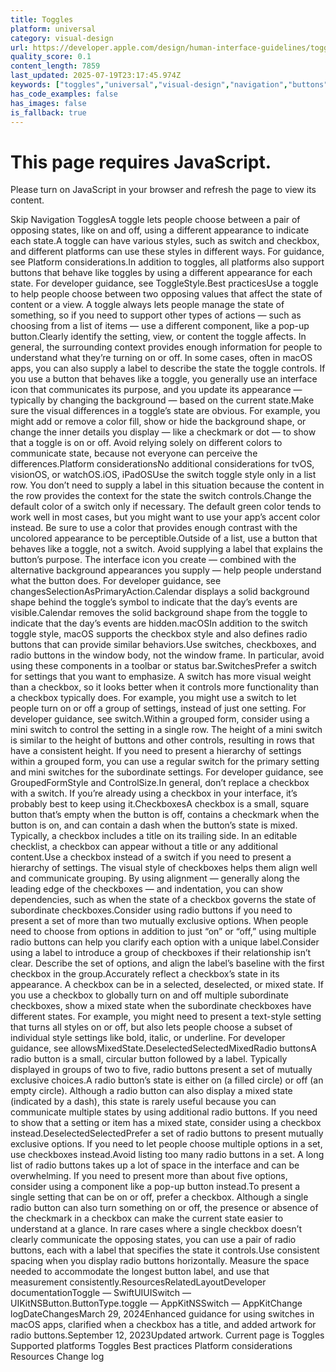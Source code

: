 ```yaml
---
title: Toggles
platform: universal
category: visual-design
url: https://developer.apple.com/design/human-interface-guidelines/toggles
quality_score: 0.1
content_length: 7859
last_updated: 2025-07-19T23:17:45.974Z
keywords: ["toggles","universal","visual-design","navigation","buttons","controls","interface","visual","color","status"]
has_code_examples: false
has_images: false
is_fallback: true
---
```


# This page requires JavaScript.

Please turn on JavaScript in your browser and refresh the page to view its content.

Skip Navigation TogglesA toggle lets people choose between a pair of opposing states, like on and off, using a different appearance to indicate each state.A toggle can have various styles, such as switch and checkbox, and different platforms can use these styles in different ways. For guidance, see Platform considerations.In addition to toggles, all platforms also support buttons that behave like toggles by using a different appearance for each state. For developer guidance, see ToggleStyle.Best practicesUse a toggle to help people choose between two opposing values that affect the state of content or a view. A toggle always lets people manage the state of something, so if you need to support other types of actions — such as choosing from a list of items — use a different component, like a pop-up button.Clearly identify the setting, view, or content the toggle affects. In general, the surrounding context provides enough information for people to understand what they’re turning on or off. In some cases, often in macOS apps, you can also supply a label to describe the state the toggle controls. If you use a button that behaves like a toggle, you generally use an interface icon that communicates its purpose, and you update its appearance — typically by changing the background — based on the current state.Make sure the visual differences in a toggle’s state are obvious. For example, you might add or remove a color fill, show or hide the background shape, or change the inner details you display — like a checkmark or dot — to show that a toggle is on or off. Avoid relying solely on different colors to communicate state, because not everyone can perceive the differences.Platform considerationsNo additional considerations for tvOS, visionOS, or watchOS.iOS, iPadOSUse the switch toggle style only in a list row. You don’t need to supply a label in this situation because the content in the row provides the context for the state the switch controls.Change the default color of a switch only if necessary. The default green color tends to work well in most cases, but you might want to use your app’s accent color instead. Be sure to use a color that provides enough contrast with the uncolored appearance to be perceptible.Outside of a list, use a button that behaves like a toggle, not a switch. Avoid supplying a label that explains the button’s purpose. The interface icon you create — combined with the alternative background appearances you supply — help people understand what the button does. For developer guidance, see changesSelectionAsPrimaryAction.Calendar displays a solid background shape behind the toggle’s symbol to indicate that the day’s events are visible.Calendar removes the solid background shape from the toggle to indicate that the day’s events are hidden.macOSIn addition to the switch toggle style, macOS supports the checkbox style and also defines radio buttons that can provide similar behaviors.Use switches, checkboxes, and radio buttons in the window body, not the window frame. In particular, avoid using these components in a toolbar or status bar.SwitchesPrefer a switch for settings that you want to emphasize. A switch has more visual weight than a checkbox, so it looks better when it controls more functionality than a checkbox typically does. For example, you might use a switch to let people turn on or off a group of settings, instead of just one setting. For developer guidance, see switch.Within a grouped form, consider using a mini switch to control the setting in a single row. The height of a mini switch is similar to the height of buttons and other controls, resulting in rows that have a consistent height. If you need to present a hierarchy of settings within a grouped form, you can use a regular switch for the primary setting and mini switches for the subordinate settings. For developer guidance, see GroupedFormStyle and ControlSize.In general, don’t replace a checkbox with a switch. If you’re already using a checkbox in your interface, it’s probably best to keep using it.CheckboxesA checkbox is a small, square button that’s empty when the button is off, contains a checkmark when the button is on, and can contain a dash when the button’s state is mixed. Typically, a checkbox includes a title on its trailing side. In an editable checklist, a checkbox can appear without a title or any additional content.Use a checkbox instead of a switch if you need to present a hierarchy of settings. The visual style of checkboxes helps them align well and communicate grouping. By using alignment — generally along the leading edge of the checkboxes — and indentation, you can show dependencies, such as when the state of a checkbox governs the state of subordinate checkboxes.Consider using radio buttons if you need to present a set of more than two mutually exclusive options. When people need to choose from options in addition to just “on” or “off,” using multiple radio buttons can help you clarify each option with a unique label.Consider using a label to introduce a group of checkboxes if their relationship isn’t clear. Describe the set of options, and align the label’s baseline with the first checkbox in the group.Accurately reflect a checkbox’s state in its appearance. A checkbox can be in a selected, deselected, or mixed state. If you use a checkbox to globally turn on and off multiple subordinate checkboxes, show a mixed state when the subordinate checkboxes have different states. For example, you might need to present a text-style setting that turns all styles on or off, but also lets people choose a subset of individual style settings like bold, italic, or underline. For developer guidance, see allowsMixedState.DeselectedSelectedMixedRadio buttonsA radio button is a small, circular button followed by a label. Typically displayed in groups of two to five, radio buttons present a set of mutually exclusive choices.A radio button’s state is either on (a filled circle) or off (an empty circle). Although a radio button can also display a mixed state (indicated by a dash), this state is rarely useful because you can communicate multiple states by using additional radio buttons. If you need to show that a setting or item has a mixed state, consider using a checkbox instead.DeselectedSelectedPrefer a set of radio buttons to present mutually exclusive options. If you need to let people choose multiple options in a set, use checkboxes instead.Avoid listing too many radio buttons in a set. A long list of radio buttons takes up a lot of space in the interface and can be overwhelming. If you need to present more than about five options, consider using a component like a pop-up button instead.To present a single setting that can be on or off, prefer a checkbox. Although a single radio button can also turn something on or off, the presence or absence of the checkmark in a checkbox can make the current state easier to understand at a glance. In rare cases where a single checkbox doesn’t clearly communicate the opposing states, you can use a pair of radio buttons, each with a label that specifies the state it controls.Use consistent spacing when you display radio buttons horizontally. Measure the space needed to accommodate the longest button label, and use that measurement consistently.ResourcesRelatedLayoutDeveloper documentationToggle — SwiftUIUISwitch — UIKitNSButton.ButtonType.toggle — AppKitNSSwitch — AppKitChange logDateChangesMarch 29, 2024Enhanced guidance for using switches in macOS apps, clarified when a checkbox has a title, and added artwork for radio buttons.September 12, 2023Updated artwork. Current page is Toggles Supported platforms Toggles Best practices Platform considerations Resources Change log
